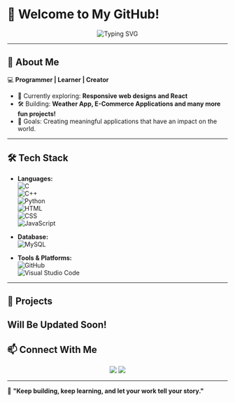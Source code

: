 # 🌟 Welcome to My GitHub!  

<p align="center">
<img src="https://readme-typing-svg.demolab.com?font=Fira+Code&size=22&pause=1000&color=1E90FF&width=435&lines=Hello%2C+I'm+Jasnoor+Kaur!+%F0%9F%91%8B;Coding+my+way+to+mastery...+%F0%9F%92%BB" alt="Typing SVG">
</p>

---

## 👋 About Me  
💻 **Programmer | Learner | Creator**  
- 🌱 Currently exploring: **Responsive web designs and React**  
- 🛠️ Building: **Weather App, E-Commerce Applications and many more fun projects!**  
- 🎯 Goals: Creating meaningful applications that have an impact on the world. 
---

## 🛠️ Tech Stack  
- **Languages:**  
  ![C](https://img.shields.io/badge/C-00599C?style=flat-square&logo=c&logoColor=white)  
  ![C++](https://img.shields.io/badge/C++-00599C?style=flat-square&logo=cplusplus&logoColor=white)  
  ![Python](https://img.shields.io/badge/Python-3776AB?style=flat-square&logo=python&logoColor=white)  
  ![HTML](https://img.shields.io/badge/HTML-E34F26?style=flat-square&logo=html5&logoColor=white)  
  ![CSS](https://img.shields.io/badge/CSS-1572B6?style=flat-square&logo=css3&logoColor=white)  
  ![JavaScript](https://img.shields.io/badge/JavaScript-F7DF1E?style=flat-square&logo=javascript&logoColor=black)  

- **Database:**  
  ![MySQL](https://img.shields.io/badge/MySQL-4479A1?style=flat-square&logo=mysql&logoColor=white)

- **Tools & Platforms:**  
  ![GitHub](https://img.shields.io/badge/GitHub-181717?style=flat-square&logo=github&logoColor=white)  
  ![Visual Studio Code](https://img.shields.io/badge/VSCode-0078D4?style=flat-square&logo=visualstudiocode&logoColor=white)  


---

## 🚀 Projects  
Will Be Updated Soon!
---

## 📫 Connect With Me  
<p align="center">
  <a href="mailto:kgjess20@gmail.com"><img src="https://img.shields.io/badge/Email-D14836?style=for-the-badge&logo=gmail&logoColor=white"></a>
  <a href="https://x.com/jasnoorkaurgre1?s=21&t=ugq0Iv1eNHmaiChSuVHjzw"><img src="https://img.shields.io/badge/Twitter-1DA1F2?style=for-the-badge&logo=twitter&logoColor=white"></a>
</p>


---

🌟 **"Keep building, keep learning, and let your work tell your story."**

